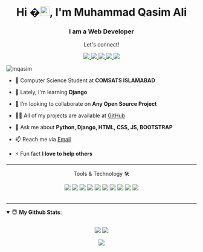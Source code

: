 <h1 align="center">Hi �<img src="https://media.giphy.com/media/hvRJCLFzcasrR4ia7z/giphy.gif" width="25px">, I'm Muhammad Qasim Ali</h1>
<h3 align="center">I am a Web Developer</h3>


<div align="center">
<p align="center">Let's connect!</p>
<a href="https://wa.link/y1ptzz">
    <img src="https://img.shields.io/badge/whatsapp-%230077B5.svg?&style=for-the-badge&logo=whatsapp&logoColor=white" />
</a>

<a href="https://www.instagram.com/qasim_ali014/">
    <img src="https://img.shields.io/badge/Instagram-E4405F?style=for-the-badge&logo=instagram&logoColor=white" />
</a>

<a href="https://www.linkedin.com/in/qasim-ali-qas624889/">
    <img src="https://img.shields.io/badge/linkedin-%230077B5.svg?&style=for-the-badge&logo=linkedin&logoColor=white" />
</a>


<a href="https://web.facebook.com/Qasimm259/">
    <img src="https://img.shields.io/badge/Facebook-1877F2?style=for-the-badge&logo=facebook&logoColor=white" />
</a>

<a href="http://github.com/Qasim-Ali-coder">
    <img src="https://img.shields.io/badge/github-FE7A16?style=for-the-badge&logo=github&logoColor=white" />
</a>
</div>

<p align="left"> <img src="https://komarev.com/ghpvc/?username=Qasim-Ali-coder&label=Profile%20views&color=red&style=flat" alt="mqasim" /> </p>

- 🔭 Computer Science Student at **COMSATS ISLAMABAD**

- 🌱 Lately, I'm learning **Django**

- 👯 I’m looking to collaborate on **Any Open Source Project**

- 👨‍💻 All of my projects are available at [GitHub](github.com/Qasim-Ali-coder)

- 💬 Ask me about **Python, Django, HTML, CSS, JS, BOOTSTRAP**

- 📫 Reach me via [Email](mailto:muhammadqasimali96@gmail.com)

- ⚡ Fun fact **I love to help others**

<hr>

<!-- BLOG-POST-LIST:END -->

<div align="center">
<p align="center">Tools & Technology 🛠</p>

<img src="https://img.shields.io/badge/Django-02569B?style=for-the-badge&logo=django&logoColor=white" />
<img src="https://img.shields.io/badge/HTML-239120?style=for-the-badge&logo=html5&logoColor=white" />
<img src="https://img.shields.io/badge/CSS3-1572B6?style=for-the-badge&logo=css3&logoColor=white" />
<img src="https://img.shields.io/badge/Python-FFD43B?style=for-the-badge&logo=python&logoColor=darkgreen" />
<img src="https://img.shields.io/badge/Bootstrap-F05032?style=for-the-badge&logo=bootstrap&logoColor=white" />
<img src="https://img.shields.io/badge/JavaScript-323330?style=for-the-badge&logo=javascript&logoColor=F7DF1E" />
<img src="https://img.shields.io/badge/MySQL-00000F?style=for-the-badge&logo=mysql&logoColor=white" />
<img src="https://img.shields.io/badge/Google_chrome-4285F4?style=for-the-badge&logo=Google-chrome&logoColor=white" />
<img src="https://img.shields.io/badge/Windows-0078D6?style=for-the-badge&logo=windows&logoColor=white" />
<img src="https://img.shields.io/badge/pycharm-143?style=for-the-badge&logo=pycharm&logoColor=black&color=black&labelColor=green" />

</div>

<br>
<hr>

<details open>
 <summary> 😇 <b>My Github Stats</b>: </summary>
<br>
<p align = "center">
  <img src = "https://github-readme-stats.vercel.app/api?username=Qasim-Ali-coder&show_icons=true&theme=chartreuse-dark&line_height=30">
  <img src = "https://github-readme-stats.vercel.app/api/top-langs/?username=Qasim-Ali-coder&theme=chartreuse-dark">
</p>
<p align = "center">
<img src="https://github-readme-streak-stats.herokuapp.com/?user=Qasim-Ali-coder&theme=chartreuse-dark" />
</p>
</details>

